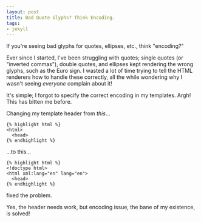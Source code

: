 ```yaml
---
layout: post
title: Bad Quote Glyphs? Think Encoding.
tags:
- jekyll
---
```

If you're seeing bad glyphs for quotes, ellipses, etc., think "encoding?"

Ever since I started, I've been struggling with quotes; single quotes (or "inverted commas"), double quotes, and ellipses kept rendering the wrong glyphs, such as the Euro sign.  I wasted a lot of time trying to tell the HTML renderers how to handle these correctly, all the while wondering why I wasn't seeing *everyone* complain about it!

It's simple; I forgot to specify the correct encoding in my templates.  Argh!  This has bitten me before.

Changing my template header from *this*...

    {% highlight html %}
    <html>
      <head>
    {% endhighlight %}

...to this...

    {% highlight html %}
    <!doctype html>
    <html xml:lang="en" lang="en">
      <head>
    {% endhighlight %}

fixed the problem.

Yes, the header needs work, but encoding issue, the bane of my existence, is solved!
